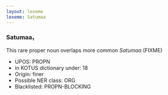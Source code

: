 ```yaml
---
layout: lexeme
lexeme: Satumaa
---
```


###  Satumaa₁

This rare proper noun overlaps more common *Satumaa* (FIXME)
* UPOS:  PROPN
* in KOTUS dictionary under:  18
* Origin:  finer
* Possible NER class:  ORG
* Blacklisted:  PROPN-BLOCKING

